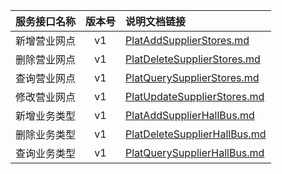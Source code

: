   
| 服务接口名称 | 版本号 | 说明文档链接 |  
| :----------------- | :-----: | :---------------- |  
| 新增营业网点 | v1 | [PlatAddSupplierStores.md](https://github.com/Zhang-Monica/gitMd/blob/master/EpeisPlat/PlatSupStoresServer/PlatAddSupplierStores.md) |  
| 删除营业网点 | v1 | [PlatDeleteSupplierStores.md](https://github.com/Zhang-Monica/gitMd/blob/master/EpeisPlat/PlatSupStoresServer/PlatDeleteSupplierStores.md) |  
| 查询营业网点 | v1 | [PlatQuerySupplierStores.md](https://github.com/Zhang-Monica/gitMd/blob/master/EpeisPlat/PlatSupStoresServer/PlatQuerySupplierStores.md) |  
| 修改营业网点 | v1 | [PlatUpdateSupplierStores.md](https://github.com/Zhang-Monica/gitMd/blob/master/EpeisPlat/PlatSupStoresServer/PlatUpdateSupplierStores.md) |  
| 新增业务类型 | v1 | [PlatAddSupplierHallBus.md](https://github.com/Zhang-Monica/gitMd/blob/master/EpeisPlat/PlatSupStoresServer/PlatAddSupplierHallBus.md) |  
| 删除业务类型 | v1 | [PlatDeleteSupplierHallBus.md](https://github.com/Zhang-Monica/gitMd/blob/master/EpeisPlat/PlatSupStoresServer/PlatDeleteSupplierHallBus.md) |  
| 查询业务类型 | v1 | [PlatQuerySupplierHallBus.md](https://github.com/Zhang-Monica/gitMd/blob/master/EpeisPlat/PlatSupStoresServer/PlatQuerySupplierHallBus.md) |  
  
